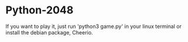 # Python-2048
If you want to play it, just run 'python3 game.py' in your linux terminal or install the debian package, Cheerio.
